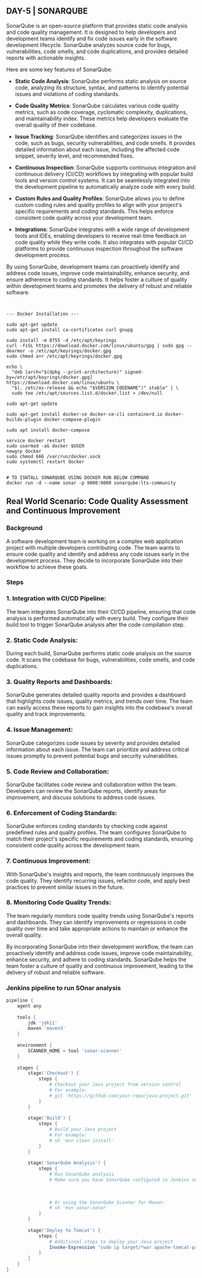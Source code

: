 ##  DAY-5 | SONARQUBE  ##
SonarQube is an open-source platform that provides static code analysis and code quality management. It is designed to help developers and development teams identify and fix code issues early in the software development lifecycle. SonarQube analyzes source code for bugs, vulnerabilities, code smells, and code duplications, and provides detailed reports with actionable insights.

Here are some key features of SonarQube:

- **Static Code Analysis**: SonarQube performs static analysis on source code, analyzing its structure, syntax, and patterns to identify potential issues and violations of coding standards.

- **Code Quality Metrics**: SonarQube calculates various code quality metrics, such as code coverage, cyclomatic complexity, duplications, and maintainability index. These metrics help developers evaluate the overall quality of their codebase.

- **Issue Tracking**: SonarQube identifies and categorizes issues in the code, such as bugs, security vulnerabilities, and code smells. It provides detailed information about each issue, including the affected code snippet, severity level, and recommended fixes.

- **Continuous Inspection**: SonarQube supports continuous integration and continuous delivery (CI/CD) workflows by integrating with popular build tools and version control systems. It can be seamlessly integrated into the development pipeline to automatically analyze code with every build.

- **Custom Rules and Quality Profiles**: SonarQube allows you to define custom coding rules and quality profiles to align with your project's specific requirements and coding standards. This helps enforce consistent code quality across your development team.

- **Integrations**: SonarQube integrates with a wide range of development tools and IDEs, enabling developers to receive real-time feedback on code quality while they write code. It also integrates with popular CI/CD platforms to provide continuous inspection throughout the software development process.

By using SonarQube, development teams can proactively identify and address code issues, improve code maintainability, enhance security, and ensure adherence to coding standards. It helps foster a culture of quality within development teams and promotes the delivery of robust and reliable software.
```


--- Docker Installation ---

sudo apt-get update
sudo apt-get install ca-certificates curl gnupg

sudo install -m 0755 -d /etc/apt/keyrings
curl -fsSL https://download.docker.com/linux/ubuntu/gpg | sudo gpg --dearmor -o /etc/apt/keyrings/docker.gpg
sudo chmod a+r /etc/apt/keyrings/docker.gpg

echo \
  "deb [arch="$(dpkg --print-architecture)" signed-by=/etc/apt/keyrings/docker.gpg] https://download.docker.com/linux/ubuntu \
  "$(. /etc/os-release && echo "$VERSION_CODENAME")" stable" | \
  sudo tee /etc/apt/sources.list.d/docker.list > /dev/null

sudo apt-get update

sudo apt-get install docker-ce docker-ce-cli containerd.io docker-buildx-plugin docker-compose-plugin

sudo apt install docker-compose

service docker restart
sudo usermod -aG docker $USER
newgrp docker
sudo chmod 666 /var/run/docker.sock
sudo systemctl restart docker


# TO ISNTALL SONARQUBE USING DOCKER RUN BELOW COMMAND  
docker run -d --name sonar -p 9000:9000 sonarqube:lts-community

```

## Real World Scenario: Code Quality Assessment and Continuous Improvement

### Background
A software development team is working on a complex web application project with multiple developers contributing code. The team wants to ensure code quality and identify and address any code issues early in the development process. They decide to incorporate SonarQube into their workflow to achieve these goals.

### Steps

### 1. **Integration with CI/CD Pipeline:**  
   The team integrates SonarQube into their CI/CD pipeline, ensuring that code analysis is performed automatically with every build. They configure their build tool to trigger SonarQube analysis after the code compilation step.

### 2. **Static Code Analysis:**  
   During each build, SonarQube performs static code analysis on the source code. It scans the codebase for bugs, vulnerabilities, code smells, and code duplications.

### 3. **Quality Reports and Dashboards:**  
   SonarQube generates detailed quality reports and provides a dashboard that highlights code issues, quality metrics, and trends over time. The team can easily access these reports to gain insights into the codebase's overall quality and track improvements.

### 4. **Issue Management:**  
   SonarQube categorizes code issues by severity and provides detailed information about each issue. The team can prioritize and address critical issues promptly to prevent potential bugs and security vulnerabilities.

### 5. **Code Review and Collaboration:**  
   SonarQube facilitates code review and collaboration within the team. Developers can review the SonarQube reports, identify areas for improvement, and discuss solutions to address code issues.

### 6. **Enforcement of Coding Standards:**  
   SonarQube enforces coding standards by checking code against predefined rules and quality profiles. The team configures SonarQube to match their project's specific requirements and coding standards, ensuring consistent code quality across the development team.

### 7. **Continuous Improvement:**  
   With SonarQube's insights and reports, the team continuously improves the code quality. They identify recurring issues, refactor code, and apply best practices to prevent similar issues in the future.

### 8. **Monitoring Code Quality Trends:**  
   The team regularly monitors code quality trends using SonarQube's reports and dashboards. They can identify improvements or regressions in code quality over time and take appropriate actions to maintain or enhance the overall quality.

By incorporating SonarQube into their development workflow, the team can proactively identify and address code issues, improve code maintainability, enhance security, and adhere to coding standards. SonarQube helps the team foster a culture of quality and continuous improvement, leading to the delivery of robust and reliable software.


### Jenkins pipeline to run SOnar analysis

```powershell
pipeline {
    agent any
    
    tools {
        jdk 'jdk11'
        maven 'maven3'
    }
    
    environment {
        SCANNER_HOME = tool 'sonar-scanner'
    }
    
    stages {
        stage('Checkout') {
            steps {
                # Checkout your Java project from version control
                # For example:
                # git 'https://github.com/your-repo/java-project.git'
            }
        }
        
        stage('Build') {
            steps {
                # Build your Java project
                # For example:
                # sh 'mvn clean install'
            }
        }
        
        stage('SonarQube Analysis') {
            steps {
                # Run SonarQube analysis
                # Make sure you have SonarQube configured in Jenkins and provide the correct SonarQube server credentials
                
                
                
                # Or using the SonarQube Scanner for Maven:
                # sh 'mvn sonar:sonar'
            }
        }
        
        stage('Deploy to Tomcat') {
            steps {
                # Additional steps to deploy your Java project
                Invoke-Expression "sudo cp target/*war apache-tomcat-path/webapps"
            }
        }
    }
}
```

